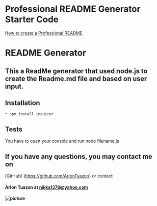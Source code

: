 # Professional README Generator Starter Code

[How to create a Professional README](./readme-guide.md)

# README Generator

## This a ReadMe generator that used node.js to create the Readme.md file and based on user input.

## Installation
    * npm install inquirer

## Tests
   You have to open your console and run node filename.js

 ## If you have any questions, you may contact me on 
 [GitHub] (https://github.com/ArlonTuazon) or contact 
 ####     Arlon Tuazon at nikka1378@yahoo.com
 ####    ![picture](https://github.com/ArlonTuazon.png?size=80)   

